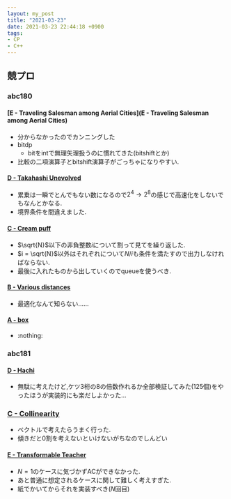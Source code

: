 ```yaml
---
layout: my_post
title: "2021-03-23"
date: 2021-03-23 22:44:18 +0900
tags:
- CP
- C++ 
---
```

## 競プロ
### abc180
#### [E - Traveling Salesman among Aerial Cities](E - Traveling Salesman among Aerial Cities)
- 分からなかったのでカンニングした
- bitdp
  - bitをintで無理矢理扱うのに慣れてきた(bitshiftとか)
- 比較の二項演算子とbitshift演算子がごっちゃになりやすい.

#### [D - Takahashi Unevolved](https://atcoder.jp/contests/abc180/tasks/abc180_d)
- 累乗は一瞬でとんでもない数になるので$2^4 \to 2^8$の感じで高速化をしないでもなんとかなる.
- 境界条件を間違えました.

#### [C - Cream puff](https://atcoder.jp/contests/abc180/tasks/abc180_c)
- $\sqrt{N}$以下の非負整数$i$について割って見てを繰り返した.
- $i = \sqrt{N}$以外はそれぞれについて$N/i$も条件を満たすので出力しなければならない.
- 最後に入れたものから出していくのでqueueを使うべき.

#### [B - Various distances](https://atcoder.jp/contests/abc180/tasks/abc180_b)
- 最適化なんて知らない......

#### [A - box](https://atcoder.jp/contests/abc180/tasks/abc180_a)
- :nothing:

### abc181
#### [D - Hachi](https://atcoder.jp/contests/abc181/tasks/abc181_d)
- 無駄に考えたけど,ケツ3桁の8の倍数作れるか全部検証してみた(125個)をやったほうが実装的にも楽だしよかった...

### [C - Collinearity](https://atcoder.jp/contests/abc181/tasks/abc181_c)
- ベクトルで考えたらうまく行った.
- 傾きだと0割を考えないといけないがちなのでしんどい

#### [E - Transformable Teacher](https://atcoder.jp/contests/abc181/tasks/abc181_e)
- $N=1$のケースに気づかずACができなかった.
- あと普通に想定されるケースに関して難しく考えすぎた.
- 紙でかいてからそれを実装すべき($N$回目)

